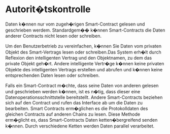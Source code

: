# Autorit�tskontrolle

Daten k�nnen nur vom zugeh�rigen Smart-Contract gelesen und geschrieben werdem. Standardgem�� k�nnen Smart-Contracts die Daten anderer Contracts nicht lesen oder schreiben.

Um den Benutzerbetrieb zu vereinfachen, k�nnen Sie Daten vom privaten Objekt des Smart-Vertrags lesen oder schreiben.Das System erh�lt durch Reflexion den intelligenten Vertrag und den Objektnamen, zu dem das private Objekt geh�rt. Andere intelligente Vertr�ge k�nnen keine privaten Objekte des intelligenten Vertrags erstellen und abrufen und k�nnen keine entsprechenden Daten lesen oder schreiben.

Falls ein Smart-Contract m�chte, dass seine Daten von anderen gelesen und geschrieben werden k�nnen, ist es n�tig, dass dieser eine Datenoperationsschnittstelle bereitstellt. Andere Smart-Contracts beziehen sich auf den Contract und rufen das Interface ab um die Daten zu bearbeiten. Smart Contracts erm�glichen es die Protokolldaten des gleichen Contracts auf anderen Chains zu lesen. Diese Methode erm�glicht es, dass Smart-Contracts Daten ketten�bergreifend senden k�nnen. Durch verschiedene Ketten werden Daten parallel verarbeitet.
